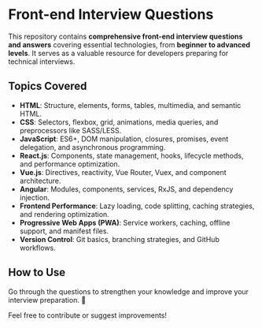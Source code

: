 # Front-end Interview Questions

This repository contains **comprehensive front-end interview questions and answers** covering essential technologies, from **beginner to advanced levels**. It serves as a valuable resource for developers preparing for technical interviews.

## Topics Covered
- **HTML**: Structure, elements, forms, tables, multimedia, and semantic HTML.
- **CSS**: Selectors, flexbox, grid, animations, media queries, and preprocessors like SASS/LESS.
- **JavaScript**: ES6+, DOM manipulation, closures, promises, event delegation, and asynchronous programming.
- **React.js**: Components, state management, hooks, lifecycle methods, and performance optimization.
- **Vue.js**: Directives, reactivity, Vue Router, Vuex, and component architecture.
- **Angular**: Modules, components, services, RxJS, and dependency injection.
- **Frontend Performance**: Lazy loading, code splitting, caching strategies, and rendering optimization.
- **Progressive Web Apps (PWA)**: Service workers, caching, offline support, and manifest files.
- **Version Control**: Git basics, branching strategies, and GitHub workflows.

## How to Use
Go through the questions to strengthen your knowledge and improve your interview preparation. 🚀

Feel free to contribute or suggest improvements!
